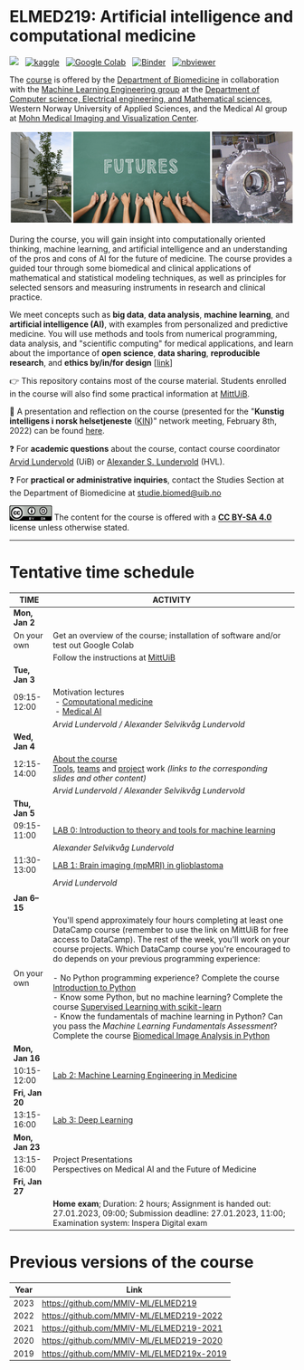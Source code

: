 # ELMED219: Artificial intelligence and computational medicine

<p>

[<img src="https://deepnote.com/buttons/launch-in-deepnote-small.svg">](https://deepnote.com/launch?url=https%3A%2F%2Fgithub.com%2Fmmiv-ml%2FELMED219) &nbsp; [![kaggle](https://camo.githubusercontent.com/a08ca511178e691ace596a95d334f73cf4ce06e83a5c4a5169b8bb68cac27bef/68747470733a2f2f6b6167676c652e636f6d2f7374617469632f696d616765732f6f70656e2d696e2d6b6167676c652e737667)](https://www.kaggle.com/alexanderlundervold/code) &nbsp;  [![Google Colab](https://colab.research.google.com/assets/colab-badge.svg)](https://colab.research.google.com/github/MMIV-ML/ELMED219/blob/main/) &nbsp; [![Binder](https://mybinder.org/badge_logo.svg)](https://mybinder.org/v2/gh/MMIV-ML/ELMED219/HEAD) &nbsp; [![nbviewer](https://raw.githubusercontent.com/jupyter/design/master/logos/Badges/nbviewer_badge.svg)](https://nbviewer.org/github/MMIV-ML/ELMED219/tree/main/)
</p>

The [course](https://www.uib.no/en/course/ELMED219) is offered by the [Department of Biomedicine](https://www.uib.no/biomedisin) in collaboration with the [Machine Learning Engineering group](https://github.com/HVL-ML) at the [Department of Computer science, Electrical engineering, and Mathematical sciences](https://www.hvl.no/en/about/management/faculty-of-engineering-and-science/department-of-computer-science-electrical-engineering-and-mathematical-sciences-ny-side), Western Norway University of Applied Sciences, and the Medical AI group at [Mohn Medical Imaging and Visualization Center](https://mmiv.no/).

<img src="./assets/elmed219_logo.png" width="700"> <br>


During the course, you will gain insight into computationally oriented thinking, machine learning, and artificial intelligence and an understanding of the pros and cons of AI for the future of medicine. The course provides a guided tour through some biomedical and clinical applications of mathematical and statistical modeling techniques, as well as principles for selected sensors and measuring instruments in research and clinical practice.


We meet concepts such as **big data**, **data analysis**, **machine learning**, and **artificial intelligence (AI)**, with examples from personalized and predictive medicine. You will use methods and tools from numerical programming, data analysis, and "scientific computing" for medical applications, and learn about the importance of **open science**, **data sharing**, **reproducible research**, and **ethics by/in/for design** [[link](https://ec.europa.eu/info/funding-tenders/opportunities/docs/2021-2027/horizon/guidance/ethics-by-design-and-ethics-of-use-approaches-for-artificial-intelligence_he_en.pdf)]

:point_right: This repository contains most of the course material. Students enrolled in the course will also find some practical information at [MittUiB](https://mitt.uib.no/courses/40381).

:eyes: A presentation and reflection on the course (presented for the "**Kunstig intelligens i norsk helsetjeneste** ([KIN](https://ehealthresearch.no/kin))" network meeting, February 8th, 2022) can be found [here](https://docs.google.com/presentation/d/e/2PACX-1vQ2goLSZsIjeCQrjUnA4lfnXe2wgsgDpUXWe8be4K_pTqo4OD9qELxDlJyKknYVdCjJ34-Q4gcu-yYx/pub?start=false&loop=false&delayms=3000).

:question: For **academic questions** about the course, contact course coordinator [Arvid Lundervold](https://www.uib.no/en/persons/Arvid.Lundervold) (UiB) or [Alexander S. Lundervold](https://www.hvl.no/en/employee/?user=Alexander.Selvikvag.Lundervold) (HVL).

:question: For **practical or administrative inquiries**, contact the Studies Section at the Department of Biomedicine at studie.biomed@uib.no


<img src="./assets/cc_by_sa.png" width="75"> The content for the course is offered with a <b><a href="http://creativecommons.org/licenses/by-sa/4.0">CC BY-SA 4.0</a></b> license unless otherwise stated.

--------

# Tentative time schedule


| **TIME**                    | ACTIVITY                                                                                |
| --------------------------- | -------------------------------------------------------------------------------------------------------------------------------------------------------------------------------- |
| **Mon, Jan 2** |                                                                                               |
| On your own                 | Get an overview of the course; installation of software and/or test out Google Colab                                                                                                                                                                                                                                                                       |
|                             | Follow the instructions at [MittUiB](https://mitt.uib.no/courses/40381)                                                                                                                                                                                                                                                                  |
| **Tue, Jan 3**          |                                                                                                                                                                                        |
| 09:15-12:00             | Motivation lectures<br>&nbsp;- [Computational medicine](https://docs.google.com/presentation/d/e/2PACX-1vTv4m61mE_mq4_L3v1Yzijww1axoZI7Jt5zUizug8pT3l5IY8CQ_82Al921P_HJLeXCBJJVeWl4bhvN/pub?start=false&loop=false&delayms=3000) <br>&nbsp;- [Medical AI](https://www.dropbox.com/s/7ciwh1bxh5wyat4/ELMED219%20-%202023%20-Medical%20AI.pdf?dl=1)     |
|                             | *Arvid Lundervold / Alexander Selvikvåg Lundervold*   |                                                                                                                                                                                                                                                                                                                          |
| **Wed, Jan 4**          |                                                                                                                                                                                                                                                                             |
| 12:15-14:00                 | [About the course](https://docs.google.com/presentation/d/e/2PACX-1vQw1fDrmcShI23APEa5NiKtn16EWZ6tpXkVa0zpGFGJHu-MYaQNaQNqMuSFL9DrFpQnSss18S0CRuMM/pub?start=false&loop=false&delayms=3000) <br> [Tools](https://docs.google.com/presentation/d/e/2PACX-1vT6YPo66JlzgjQRzO1aczEHWnZZ4OOnKTqi2BqdwY2FlPkh9JAmimFAXvWcKuN1gdqGkda7WM5yYcvC/pub?start=false&loop=false&delayms=3000), [teams](https://docs.google.com/presentation/d/e/2PACX-1vQXXkoTNfbRX4yYOdi5gm1-It7hKfq2mtlmsjsoCYicXhvMN1OB_FhjQM_uHdr-Ugg_tkFrfbMx0hjq/pub?start=false&loop=false&delayms=3000) and [project](./Project/) work _(links to the corresponding slides and other content)_                                                                                                          |
|                             | *Arvid Lundervold / Alexander Selvikvåg Lundervold*                                                                                                                                                                                                                                                                                                       |
| **Thu, Jan 5**          |                                                                                                                                                                                                                                                                                                                                                   |
| 09:15-11:00                 | [LAB 0: Introduction to theory and tools for machine learning](./Lab0-ML/)                                                                                                                                                                                                                                                                                                  |
|                             | *Alexander Selvikvåg Lundervold*                                                                                                                               |
| 11:30-13:00                 |  [LAB 1: Brain imaging (mpMRI) in glioblastoma](./Lab1-mpMRI-glioblastoma/)                                                                                                                                                                                                                                                                                       |
|                             |   *Arvid Lundervold*                                                                                                                                                                        |
|                             |                                                                                                                                                                             |
| **Jan 6&ndash;15**  |                                                                                                                                                                              |
| On your own                 | You'll spend approximately four hours completing at least one DataCamp course (remember to use the link on MittUiB for free access to DataCamp). The rest of the week, you'll work on your course projects. Which DataCamp course you're encouraged to do depends on your previous programming experience:<br><br>- No Python programming experience? Complete the course [Introduction to Python](https://learn.datacamp.com/courses/intro-to-python-for-data-science)<br>- Know some Python, but no machine learning? Complete the course [Supervised Learning with scikit-learn](https://learn.datacamp.com/courses/supervised-learning-with-scikit-learn)<br>- Know the fundamentals of machine learning in Python? Can you pass the *Machine Learning Fundamentals Assessment*? Complete the course [Biomedical Image Analysis in Python](https://learn.datacamp.com/courses/biomedical-image-analysis-in-python) |                                                                                                                       
| **Mon, Jan 16**         |                                                                                                                                                                                                                                                                |
| 10:15-12:00                 | [Lab 2: Machine Learning Engineering in Medicine](./Lab2-MedML/)                                                                                                                                                                                                                                                                 |
| **Fri, Jan 20**         |                                                                            
| 13:15-16:00                 | [Lab 3: Deep Learning](./Lab3-DL/) |
| **Mon, Jan 23**         |                                                                                                                                                                                                                                                                      |
| 13:15-16:00                 | Project Presentations <br> Perspectives on Medical AI and the Future of Medicine|                                                                                  |
|**Fri, Jan 27** | 
||**Home exam**; Duration: 2 hours;  Assignment is handed out: 27.01.2023, 09:00; Submission deadline: 27.01.2023, 11:00; Examination system: Inspera Digital exam


# Previous versions of the course

| **Year**                    | Link                                                                                |
| --------------------------- |  -- | 
|2023 |https://github.com/MMIV-ML/ELMED219 |
|2022 |https://github.com/MMIV-ML/ELMED219-2022 |
|2021 |https://github.com/MMIV-ML/ELMED219-2021 |
|2020 |https://github.com/MMIV-ML/ELMED219-2020 |
|2019 |https://github.com/MMIV-ML/ELMED219x-2019 |
